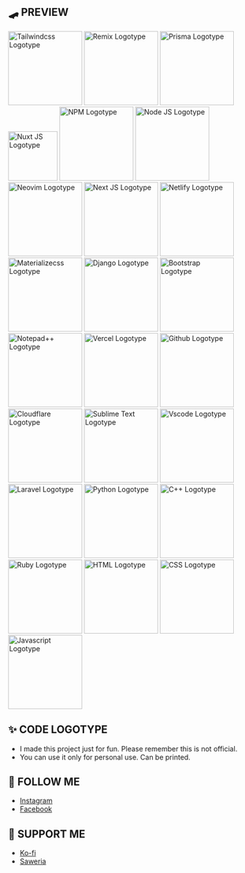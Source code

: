 ## 🛹 PREVIEW

<img width="150" alt="Tailwindcss Logotype" src="https://github.com/andregans/code_logotype/assets/72931786/03d35e27-5fd8-46cf-b2e2-b89af1dad766">
<img width="150" alt="Remix Logotype" src="https://github.com/andregans/code_logotype/assets/72931786/0681d051-8cf2-43f6-bc9c-6533d9c362a3">
<img width="150" alt="Prisma Logotype" src="https://github.com/andregans/code_logotype/assets/72931786/3079e364-ef7d-4e9e-95f0-c06b4957e010">
<img width="100" alt="Nuxt JS Logotype" src="https://github.com/andregans/code_logotype/assets/72931786/eeb16bf5-6aaf-41ce-ba57-e995c1594319">
<img width="150" alt="NPM Logotype" src="https://github.com/andregans/code_logotype/assets/72931786/8660e482-57bb-4574-acf2-215c6990f52e">
<img width="150" alt="Node JS Logotype" src="https://github.com/andregans/code_logotype/assets/72931786/5110de5a-d416-4266-a7c6-da0aec8f2259">
<img width="150" alt="Neovim Logotype" src="https://github.com/andregans/code_logotype/assets/72931786/11429bb2-e89b-46a4-8de4-23dcf0ff64bc">
<img width="150" alt="Next JS Logotype" src="https://github.com/andregans/code_logotype/assets/72931786/09a3009d-c205-4589-9b00-89c108c01d1e">
<img width="150" alt="Netlify Logotype" src="https://github.com/andregans/code_logotype/assets/72931786/47c03be7-ba0a-491b-9397-a46a53d8e0f9">
<img width="150" alt="Materializecss Logotype" src="https://github.com/andregans/code_logotype/assets/72931786/652e11f9-492b-4f5d-8b61-3bffc173c66e">
<img width="150" alt="Django Logotype" src="https://github.com/andregans/code_logotype/assets/72931786/aeba0077-9f58-4ccc-b540-5ea12d93555d">
<img width="150" alt="Bootstrap Logotype" src="https://github.com/andregans/code_logotype/assets/72931786/5bb03deb-932e-48e5-84c4-a576694ccf72">
<img width="150" alt="Notepad++ Logotype" src="https://github.com/andregans/code_logotype/assets/72931786/c9dfd80c-08a6-4afa-bb99-70445850ebab">
<img width="150" alt="Vercel Logotype" src="https://github.com/andregans/code_logotype/assets/72931786/2bee430b-7b80-4b71-b7d4-f01ff10f3945">
<img width="150" alt="Github Logotype" src="https://github.com/andregans/code_logotype/assets/72931786/d40e653d-098f-43d9-b845-ea2c53ca1036">
<img width="150" alt="Cloudflare Logotype" src="https://github.com/andregans/code_logotype/assets/72931786/5d1efe2e-8a50-4c6f-a299-69123efd37a1">
<img width="150" alt="Sublime Text Logotype" src="https://github.com/andregans/code_logotype/assets/72931786/c9d6f537-386e-4e7f-89c2-6e195dbdf92b">
<img width="150" alt="Vscode Logotype" src="https://github.com/andregans/code_logotype/assets/72931786/5813fa8d-f662-429c-88e6-f5a473887a41">
<img width="150" alt="Laravel Logotype" src="https://github.com/andregans/code_logotype/assets/72931786/457e3b60-a150-4c2d-9944-3fb5b4cf8f7e">
<img width="150" alt="Python Logotype" src="https://github.com/andregans/code_logotype/assets/72931786/d995aae7-1638-4a66-be4d-39e1ec9c58b8">
<img width="150" alt="C++ Logotype" src="https://github.com/andregans/code_logotype/assets/72931786/69343b83-f1bd-49e5-9cd7-3899bc9d0fcc">
<img width="150" alt="Ruby Logotype" src="https://github.com/andregans/code_logotype/assets/72931786/7c138133-d52a-4c01-b14a-218cac312083">
<img width="150" alt="HTML Logotype" src="https://github.com/andregans/code_logotype/assets/72931786/a9c1d727-d2d2-4832-9c0f-ba16b5d59567">
<img width="150" alt="CSS Logotype" src="https://github.com/andregans/code_logotype/assets/72931786/7f6c6433-cb6d-4dad-9fd4-c5f64bde90bd">
<img width="150" alt="Javascript Logotype" src="https://github.com/andregans/code_logotype/assets/72931786/4573b91b-da93-4515-a154-516a45a94157">



## ✨ CODE LOGOTYPE
- I made this project just for fun. Please remember this is not official.
- You can use it only for personal use. Can be printed.

## 🚀 FOLLOW ME
- [Instagram](https://www.instagram.com/andrerio669/)
- [Facebook](https://www.facebook.com/andrefigma)
 
  
## 🍺 SUPPORT ME

- [Ko-fi](https://ko-fi.com/andrerio)
- [Saweria](https://saweria.co/andrerio)
